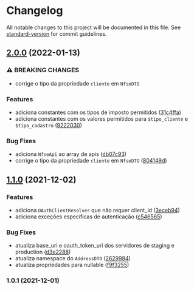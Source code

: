 # Changelog

All notable changes to this project will be documented in this file. See [standard-version](https://github.com/conventional-changelog/standard-version) for commit guidelines.

## [2.0.0](https://github.com/jetimob/notafacil-sdk-php-laravel/compare/v1.1.0...v2.0.0) (2022-01-13)


### ⚠ BREAKING CHANGES

* corrige o tipo da propriedade `cliente` em `NfseDTO`

### Features

* adiciona constantes com os tipos de imposto permitidos ([31c4ffa](https://github.com/jetimob/notafacil-sdk-php-laravel/commit/31c4ffa2ce28ec5edaf8cebf818fc4bba13cee6e))
* adiciona constantes com os valores permitidos para `$tipo_cliente` e `$tipo_cadastro` ([9222030](https://github.com/jetimob/notafacil-sdk-php-laravel/commit/92220304f20d2dfa786960d95dfc90f7414d99ee))


### Bug Fixes

* adiciona `NfseApi` ao array de apis ([db07c93](https://github.com/jetimob/notafacil-sdk-php-laravel/commit/db07c93a73ac9498a532536e792aec2eeadffbdb))
* corrige o tipo da propriedade `cliente` em `NfseDTO` ([804149d](https://github.com/jetimob/notafacil-sdk-php-laravel/commit/804149d26a52ab92e53e9b8c27a0a32772c99b3f))

## [1.1.0](https://github.com/jetimob/notafacil-sdk-php-laravel/compare/v1.0.1...v1.1.0) (2021-12-02)


### Features

* adiciona `OAuthClientResolver` que não requer client_id ([3eceb94](https://github.com/jetimob/notafacil-sdk-php-laravel/commit/3eceb94eda9851930b394cf61ce1483cddf3910b))
* adiciona exceções específicas de autenticação ([c546565](https://github.com/jetimob/notafacil-sdk-php-laravel/commit/c546565719228c46ee59b098f3890e23242faa63))


### Bug Fixes

* atualiza base_uri e oauth_token_uri dos servidores de staging e production ([d3e2288](https://github.com/jetimob/notafacil-sdk-php-laravel/commit/d3e228814a0db5038fd1142d51606ced7ae412ad))
* atualiza namespace do `AddressDTO` ([2629984](https://github.com/jetimob/notafacil-sdk-php-laravel/commit/262998408d06656c46317ff9de64a5a49536166a))
* atualiza propriedades para nullable ([f9f3255](https://github.com/jetimob/notafacil-sdk-php-laravel/commit/f9f3255d75e8540a8327663ec250eb7ce905b07d))

### 1.0.1 (2021-12-01)
